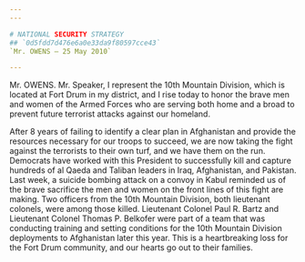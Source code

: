 ```yaml
---
---

# NATIONAL SECURITY STRATEGY
## `0d5fdd7d476e6a0e33da9f80597cce43`
`Mr. OWENS — 25 May 2010`

---
```



Mr. OWENS. Mr. Speaker, I represent the 10th Mountain Division, which 
is located at Fort Drum in my district, and I rise today to honor the 
brave men and women of the Armed Forces who are serving both home and a 
broad to prevent future terrorist attacks against our homeland.

After 8 years of failing to identify a clear plan in Afghanistan and 
provide the resources necessary for our troops to succeed, we are now 
taking the fight against the terrorists to their own turf, and we have 
them on the run. Democrats have worked with this President to 
successfully kill and capture hundreds of al Qaeda and Taliban leaders 
in Iraq, Afghanistan, and Pakistan. Last week, a suicide bombing attack 
on a convoy in Kabul reminded us of the brave sacrifice the men and 
women on the front lines of this fight are making. Two officers from 
the 10th Mountain Division, both lieutenant colonels, were among those 
killed. Lieutenant Colonel Paul R. Bartz and Lieutenant Colonel Thomas 
P. Belkofer were part of a team that was conducting training and 
setting conditions for the 10th Mountain Division deployments to 
Afghanistan later this year. This is a heartbreaking loss for the Fort 
Drum community, and our hearts go out to their families.
